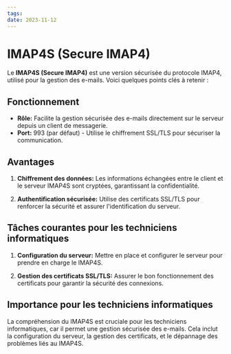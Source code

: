```yaml
---
tags: 
date: 2023-11-12
---
```

# IMAP4S (Secure IMAP4)

Le **IMAP4S (Secure IMAP4)** est une version sécurisée du protocole IMAP4, utilisé pour la gestion des e-mails. Voici quelques points clés à retenir :

## Fonctionnement

- **Rôle:** Facilite la gestion sécurisée des e-mails directement sur le serveur depuis un client de messagerie.
- **Port:** 993 (par défaut) - Utilise le chiffrement SSL/TLS pour sécuriser la communication.

## Avantages

1. **Chiffrement des données:** Les informations échangées entre le client et le serveur IMAP4S sont cryptées, garantissant la confidentialité.
    
2. **Authentification sécurisée:** Utilise des certificats SSL/TLS pour renforcer la sécurité et assurer l'identification du serveur.
    

## Tâches courantes pour les techniciens informatiques

1. **Configuration du serveur:** Mettre en place et configurer le serveur pour prendre en charge le IMAP4S.
    
2. **Gestion des certificats SSL/TLS:** Assurer le bon fonctionnement des certificats pour garantir la sécurité des connexions.
    

## Importance pour les techniciens informatiques

La compréhension du IMAP4S est cruciale pour les techniciens informatiques, car il permet une gestion sécurisée des e-mails. Cela inclut la configuration du serveur, la gestion des certificats, et le dépannage des problèmes liés au IMAP4S.